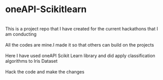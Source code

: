 # oneAPI-Scikitlearn

<br>This is a project repo that I have created for the current hackathons that I am conducting </br>
<br>All the codes are mine.I made it so that others can build on the projects</br>
<br> Here I have used oneAPI Scikit Learn library and did apply classification algorithms to Iris Dataset </br>
<br>Hack the code and make the changes</br>
